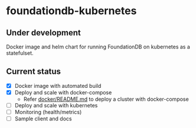 # foundationdb-kubernetes

## Under development

Docker image and helm chart for running FoundationDB on kubernetes as a statefulset.

## Current status

- [x] Docker image with automated build
- [x] Deploy and scale with docker-compose
  - Refer [docker/README.md](docker/README.md) to deploy a cluster with docker-compose
- [ ] Deploy and scale with kubernetes
- [ ] Monitoring (health/metrics)
- [ ] Sample client and docs
